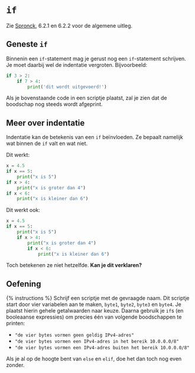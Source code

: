 # `if`
Zie [Spronck](http://www.spronck.net/pythonbook/pythonboek.pdf), 6.2.1 en 6.2.2 voor de algemene uitleg.

## Geneste `if`
Binnenin een `if`-statement mag je gerust nog een `if`-statement schrijven. Je moet daarbij wel de indentatie vergroten. Bijvoorbeeld:

```python
if 3 > 2:
    if 7 > 4:
        print('dit wordt uitgevoerd!')
```

Als je bovenstaande code in een scriptje plaatst, zal je zien dat de boodschap nog steeds wordt afgeprint.

## Meer over indentatie
Indentatie kan de betekenis van een `if` beïnvloeden. Ze bepaalt namelijk wat binnen de `if` valt en wat niet.

Dit werkt:
```python
x = 4.5
if x == 5:
    print("x is 5")
if x > 4:
    print("x is groter dan 4")
if x < 6:
    print("x is kleiner dan 6")
```

Dit werkt ook:
```python
x = 4.5
if x == 5:
    print("x is 5")
    if x > 4:
        print("x is groter dan 4")
        if x < 6:
            print("x is kleiner dan 6")
```

Toch betekenen ze niet hetzelfde. **Kan je dit verklaren?**

## Oefening
{% instructions %}
Schrijf een scriptje met de gevraagde naam. Dit scriptje start door vier variabelen aan te maken, `byte1`, `byte2`, `byte3` en `byte4`. Je plaatst hierin gehele getalwaarden naar keuze. Daarna gebruik je `if`s (en booleaanse expressies) om precies één van volgende boodschappen te printen:

- `"de vier bytes vormen geen geldig IPv4-adres"`
- `"de vier bytes vormen een IPv4-adres in het bereik 10.0.0.0/8"`
- `"de vier bytes vormen een IPv4-adres buiten het bereik 10.0.0.0/8"`

Als je al op de hoogte bent van `else` en `elif`, doe het dan toch nog even zonder.
